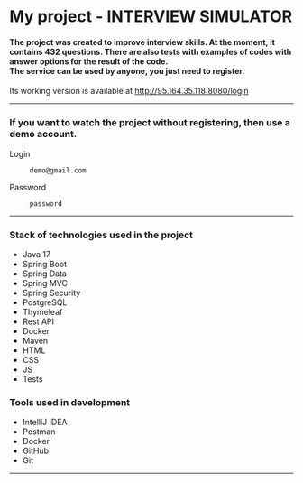 # My project - INTERVIEW SIMULATOR

#### The project was created to improve interview skills. At the moment, it contains 432 questions. There are also tests with examples of codes with answer options for the result of the code. <br> The service can be used by anyone, you just need to register.

Its working version is available at http://95.164.35.118:8080/login

<hr>

### If you want to watch the project without registering, then use a demo account.
Login
```
     demo@gmail.com
```
Password
```
     password
```

<hr>

### Stack of technologies used in the project

* Java 17
* Spring Boot
* Spring Data
* Spring MVC
* Spring Security
* PostgreSQL
* Thymeleaf
* Rest API
* Docker
* Maven
* HTML
* CSS
* JS
* Tests

### Tools used in development

* IntelliJ IDEA
* Postman
* Docker
* GitHub
* Git

<hr>
